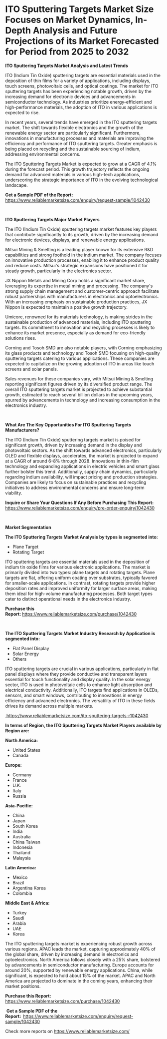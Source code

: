 <p><h1>ITO Sputtering Targets Market Size Focuses on Market Dynamics, In-Depth Analysis and Future Projections of its Market Forecasted for Period from 2025 to 2032</h1></p><p><strong>ITO Sputtering Targets Market Analysis and Latest Trends</strong></p>
<p><p>ITO (Indium Tin Oxide) sputtering targets are essential materials used in the deposition of thin films for a variety of applications, including displays, touch screens, photovoltaic cells, and optical coatings. The market for ITO sputtering targets has been experiencing notable growth, driven by the increasing demand for electronic devices and advancements in semiconductor technology. As industries prioritize energy-efficient and high-performance materials, the adoption of ITO in various applications is expected to rise.</p><p>In recent years, several trends have emerged in the ITO sputtering targets market. The shift towards flexible electronics and the growth of the renewable energy sector are particularly significant. Furthermore, innovations in manufacturing processes and materials are improving the efficiency and performance of ITO sputtering targets. Greater emphasis is being placed on recycling and the sustainable sourcing of indium, addressing environmental concerns.</p><p>The ITO Sputtering Targets Market is expected to grow at a CAGR of 4.1% during the forecast period. This growth trajectory reflects the ongoing demand for advanced materials in various high-tech applications, underscoring the strategic importance of ITO in the evolving technological landscape.</p></p>
<p><strong>Get a Sample PDF of the Report:&nbsp;</strong> <a href="https://www.reliablemarketsize.com/enquiry/request-sample/1042430?utm_campaign=2479&utm_medium=2&utm_source=Github&utm_content=ia&utm_term=31032025&utm_id=ito-sputtering-targets">https://www.reliablemarketsize.com/enquiry/request-sample/1042430</a></p>
<p>&nbsp;</p>
<p><strong>ITO Sputtering Targets Major Market Players</strong></p>
<p><p>The ITO (Indium Tin Oxide) sputtering targets market features key players that contribute significantly to its growth, driven by the increasing demand for electronic devices, displays, and renewable energy applications. </p><p>Mitsui Mining & Smelting is a leading player known for its extensive R&D capabilities and strong foothold in the indium market. The company focuses on innovative production processes, enabling it to enhance product quality and reduce costs. Mitsui's strategic expansions have positioned it for steady growth, particularly in the electronics sector.</p><p>JX Nippon Metals and Mining Corp holds a significant market share, leveraging its expertise in metal mining and processing. The company's strong supply chain management and customer-centric approach facilitate robust partnerships with manufacturers in electronics and optoelectronics. With an increasing emphasis on sustainable production practices, JX Nippon is expected to maintain a positive growth trajectory.</p><p>Umicore, renowned for its materials technology, is making strides in the sustainable production of advanced materials, including ITO sputtering targets. Its commitment to innovation and recycling processes is likely to enhance its market presence, especially as demand for eco-friendly solutions rises.</p><p>Corning and Tosoh SMD are also notable players, with Corning emphasizing its glass products and technology and Tosoh SMD focusing on high-quality sputtering targets catering to various applications. These companies are expected to capitalize on the growing adoption of ITO in areas like touch screens and solar panels.</p><p>Sales revenues for these companies vary, with Mitsui Mining & Smelting reporting significant figures driven by its diversified product range. The overall ITO sputtering targets market is projected to achieve substantial growth, estimated to reach several billion dollars in the upcoming years, spurred by advancements in technology and increasing consumption in the electronics industry.</p></p>
<p>&nbsp;</p>
<p><strong>What Are The Key Opportunities For ITO Sputtering Targets Manufacturers?</strong></p>
<p><p>The ITO (Indium Tin Oxide) sputtering targets market is poised for significant growth, driven by increasing demand in the display and photovoltaic sectors. As the shift towards advanced electronics, particularly OLED and flexible displays, accelerates, the market is projected to expand at a CAGR of around 6-8% through 2028. Innovations in thin-film technology and expanding applications in electric vehicles and smart glass further bolster this trend. Additionally, supply chain dynamics, particularly regarding indium availability, will impact pricing and production strategies. Companies are likely to focus on sustainable practices and recycling initiatives to address environmental concerns and ensure long-term viability.</p></p>
<p><strong>Inquire or Share Your Questions If Any Before Purchasing This Report:</strong> <a href="https://www.reliablemarketsize.com/enquiry/pre-order-enquiry/1042430?utm_campaign=2479&utm_medium=2&utm_source=Github&utm_content=ia&utm_term=31032025&utm_id=ito-sputtering-targets">https://www.reliablemarketsize.com/enquiry/pre-order-enquiry/1042430</a></p>
<p>&nbsp;</p>
<p><strong>Market Segmentation</strong></p>
<p><strong>The ITO Sputtering Targets Market Analysis by types is segmented into:</strong></p>
<p><ul><li>Plane Target</li><li>Rotating Target</li></ul></p>
<p><p>ITO sputtering targets are essential materials used in the deposition of indium tin oxide films for various electronic applications. The market is primarily divided into two types: plane targets and rotating targets. Plane targets are flat, offering uniform coating over substrates, typically favored for smaller-scale applications. In contrast, rotating targets provide higher deposition rates and improved uniformity for larger surface areas, making them ideal for high-volume manufacturing processes. Both target types cater to distinct operational needs in the electronics industry.</p></p>
<p><strong>Purchase this Report:&nbsp;</strong><a href="https://www.reliablemarketsize.com/purchase/1042430?utm_campaign=2479&utm_medium=2&utm_source=Github&utm_content=ia&utm_term=31032025&utm_id=ito-sputtering-targets">https://www.reliablemarketsize.com/purchase/1042430</a></p>
<p>&nbsp;</p>
<p><strong>The ITO Sputtering Targets Market Industry Research by Application is segmented into:</strong></p>
<p><ul><li>Flat Panel Display</li><li>Solar Energy</li><li>Others</li></ul></p>
<p><p>ITO sputtering targets are crucial in various applications, particularly in flat panel displays where they provide conductive and transparent layers essential for touch functionality and display quality. In the solar energy sector, ITO is used in photovoltaic cells to enhance light absorption and electrical conductivity. Additionally, ITO targets find applications in OLEDs, sensors, and smart windows, contributing to innovations in energy efficiency and advanced electronics. The versatility of ITO in these fields drives its demand across multiple markets.</p></p>
<p><a href="https://www.reliablemarketsize.com/ito-sputtering-targets-r1042430?utm_campaign=2479&utm_medium=2&utm_source=Github&utm_content=ia&utm_term=31032025&utm_id=ito-sputtering-targets">&nbsp;https://www.reliablemarketsize.com/ito-sputtering-targets-r1042430</a></p>
<p><strong>In terms of Region, the ITO Sputtering Targets Market Players available by Region are:</strong></p>
<p>
    <p> <strong> North America: </strong>
        <ul>
            <li>United States</li>
            <li>Canada</li>
        </ul>
        </p> 
    <p> <strong> Europe: </strong>
        <ul>
            <li>Germany</li>
            <li>France</li>
            <li>U.K.</li>
            <li>Italy</li>
            <li>Russia</li>
        </ul>
        </p> 
    <p> <strong> Asia-Pacific: </strong>
        <ul>
            <li>China</li>
            <li>Japan</li>
            <li>South Korea</li>
            <li>India</li>
            <li>Australia</li>
            <li>China Taiwan</li>
            <li>Indonesia</li>
            <li>Thailand</li>
            <li>Malaysia</li>
        </ul>
        </p> 
    <p> <strong> Latin America: </strong>
        <ul>
            <li>Mexico</li>
            <li>Brazil</li>
            <li>Argentina Korea</li>
            <li>Colombia</li>
        </ul>
        </p> 
    <p> <strong> Middle East & Africa: </strong>
        <ul>
            <li>Turkey</li>
            <li>Saudi</li>
            <li>Arabia</li>
            <li>UAE</li>
            <li>Korea</li>
        </ul>
    </p>
    </p>
<p><p>The ITO sputtering targets market is experiencing robust growth across various regions. APAC leads the market, capturing approximately 40% of the global share, driven by increasing demand in electronics and optoelectronics. North America follows closely with a 25% share, bolstered by advancements in semiconductor manufacturing. Europe accounts for around 20%, supported by renewable energy applications. China, while significant, is expected to hold about 15% of the market. APAC and North America are projected to dominate in the coming years, enhancing their market positions.</p></p>
<p><strong>Purchase this Report: </strong><a href="https://www.reliablemarketsize.com/purchase/1042430?utm_campaign=2479&utm_medium=2&utm_source=Github&utm_content=ia&utm_term=31032025&utm_id=ito-sputtering-targets">https://www.reliablemarketsize.com/purchase/1042430</a></p>
<p>&nbsp;<strong>Get a Sample PDF of the Report:&nbsp;&nbsp;</strong><a href="https://www.reliablemarketsize.com/enquiry/request-sample/1042430?utm_campaign=2479&utm_medium=2&utm_source=Github&utm_content=ia&utm_term=31032025&utm_id=ito-sputtering-targets">https://www.reliablemarketsize.com/enquiry/request-sample/1042430</a></p>
<p><strong></strong></p>
<p>Check more reports on <a href="https://www.reliablemarketsize.com/?utm_campaign=2479&utm_medium=2&utm_source=Github&utm_content=ia&utm_term=31032025&utm_id=ito-sputtering-targets">https://www.reliablemarketsize.com/</a></p>